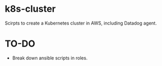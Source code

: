 # k8s-cluster
Scirpts to create a Kubernetes cluster in AWS, including Datadog agent.

# TO-DO
- Break down ansible scripts in roles.

